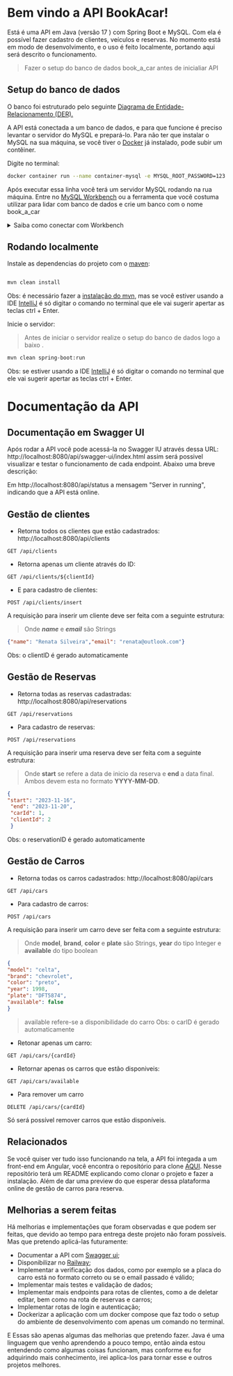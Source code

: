 # Bem vindo a API BookAcar!

Está é uma API em Java (versão 17 ) com Spring Boot e MySQL.
Com ela é possível fazer cadastro de clientes, veículos e reservas.
No momento está em modo de desenvolvimento, e o uso é feito localmente, portando aqui será descrito o funcionamento.
> Fazer o setup do banco de dados book_a_car antes de inicialiar API

## Setup do banco de dados
O banco foi estruturado pelo seguinte [Diagrama de Entidade-Relacionamento (DER).](https://lucid.app/documents/embedded/9c518b34-27a9-442e-bda1-5dee810f5a7e?invitationId=inv_5df06cd9-dab9-4c2f-bdfb-0409ce491f49#)

A API está conectada a um banco de dados, e para que funcione é preciso levantar o servidor do MySQL e prepará-lo. Para não ter que instalar o MySQL na sua máquina, se você tiver o [Docker](https://www.docker.com/) já instalado, pode subir um contêiner.

Digite no terminal:
```bash
docker container run --name container-mysql -e MYSQL_ROOT_PASSWORD=123 -d -p 3306:3306 mysql:8.0.31
```

Após executar essa linha você terá um servidor MySQL rodando na rua máquina. 
Entre no [MySQL Workbench](https://www.mysql.com/products/workbench/) ou a ferramenta que você costuma utilizar para lidar com banco de dados e crie um banco com o nome book_a_car
<details>

<summary>Saiba como conectar com Workbench</summary>

### Conectando o server e banco de dados

1. Na tela inicial em MySQL Connections, adicione uma nova conexão clicando no ícone **+**:![enter image description here](https://www.alura.com.br/artigos/assets/conectando-workbench-mysql-linux/imagem7.jpg)
2. Nas páginas seguintes coloque as informações do server que está rodando no contêiner
   * (Connection name = container-mysql, Hostname = localhost, Port: 3306:3306, Password = 123):
![enter image description here](https://ajuda.hostnet.com.br/wp-content/uploads/2017/11/workbench2.png)

3. Após essa configuração você pode rodar os scritps do banco de dados no [Workbench](https://dev.mysql.com/doc/workbench/en/wb-sql-editor.html), que estão no diretório resourses do projeto, na pasta dataBase: BookACar/bootcamp/src/main/resources/dataBase

4. Com o server rodando e o banco pronto, podemos subir a aplicação. Caso não consiga rodar os scripts, crie um banco com o nome book_a_car, com isso ao subir a API ela se conectará a esse banco e criará as tabelas vazias.
</details>

## Rodando localmente

Instale as dependencias do projeto com o [maven](https://www.marcobehler.com/guides/mvn-clean-install-a-short-guide-to-maven):
```bash

mvn clean install 

```
Obs: é necessário fazer a [instalação do mvn](https://www.hostinger.com.br/tutoriais/install-maven-ubuntu), mas se você estiver usando a IDE [IntelliJ](https://www.jetbrains.com/help/idea/getting-started.html) é só digitar o comando no terminal que ele vai sugerir apertar as teclas ctrl + Enter.

Inicie o servidor:
> Antes de iniciar o servidor realize o setup do banco de dados logo a baixo .
```bash
mvn clean spring-boot:run
```
Obs: se estiver usando a IDE [IntelliJ](https://www.jetbrains.com/help/idea/getting-started.html) é só digitar o comando no terminal que ele vai sugerir apertar as teclas ctrl + Enter.

# Documentação da API
## Documentação em Swagger UI
Após rodar a API você pode acessá-la no Swagger IU através dessa URL: http://localhost:8080/api/swagger-ui/index.html
assim será possivel visualizar e testar o funcionamento de cada endpoint. 
Abaixo uma breve descrição:

Em http://localhost:8080/api/status a mensagem "Server in running", indicando que a API está online.
## Gestão de clientes
* Retorna todos os clientes que estão cadastrados:
http://localhost:8080/api/clients
```http
GET /api/clients
```
* Retorna apenas um cliente através do ID:
```http
GET /api/clients/${clientId}
```
* E para cadastro de clientes:
```http
POST /api/clients/insert
```
A requisição para inserir um cliente deve ser feita com a seguinte estrutura:
> Onde ***name*** e ***email*** são Strings
```json
{"name": "Renata Silveira","email": "renata@outlook.com"}
```
Obs: o clientID é gerado automaticamente

## Gestão de Reservas
* Retorna todas as reservas cadastradas:
http://localhost:8080/api/reservations
```http
GET /api/reservations
```
 * Para cadastro de reservas:
```http
POST /api/reservations
```
A requisição para inserir uma reserva deve ser feita com a seguinte estrutura:
> Onde **start** se refere a data de inicio da reserva e **end** a data final. Ambos devem esta no formato **YYYY-MM-DD**.
```json
{
"start": "2023-11-16",
 "end": "2023-11-20",
 "carId": 1, 
 "clientId": 2
 }
```
Obs: o reservationID é gerado automaticamente


## Gestão de Carros

* Retorna todas os carros cadastrados:
http://localhost:8080/api/cars
```http
GET /api/cars
```
* Para cadastro de carros:
```http
POST /api/cars
```
A requisição para inserir um carro deve ser feita com a seguinte estrutura:
> Onde **model**, **brand**, **color** e **plate** são Strings, **year** do tipo Integer e **available** do tipo boolean
```json
{
"model": "celta",
"brand": "chevrolet",
"color": "preto",
"year": 1998,
"plate": "DFT5874",
"available": false
}
```
> available refere-se a disponibilidade do carro
Obs: o carID é gerado automaticamente
* Retonar apenas um carro:
```http
GET /api/cars/{cardId}
```
* Retornar apenas os carros que estão disponiveis:
```http
GET /api/cars/available
```
* Para remover um carro
```http
DELETE /api/cars/{cardId}
```
Só será possível remover carros que estão disponíveis.

## Relacionados
Se você quiser ver tudo isso funcionando na tela, a API foi integada a um front-end em Angular, você encontra o repositório para clone [AQUI](https://github.com/milena-cordeiro/BookACar-front-end).
Nesse repositório terá um README explicando como clonar o projeto e fazer a instalação. Além de dar uma preview do que esperar dessa plataforma online de gestão de carros para reserva.

## Melhorias a serem feitas
Há melhorias e implementações que foram observadas e que podem ser feitas, que devido ao tempo para entrega deste projeto não foram possíveis. Mas que pretendo aplicá-las futuramente:
* Documentar a API com  [Swagger ui](https://swagger.io/tools/swagger-ui/);
* Disponibilizar no [Railway](https://railway.app/);
* Implementar a verificação dos dados, como por exemplo se a placa do carro está no formato correto ou se o email passado é válido;
* Implementar mais testes e validação de dados;
* Implementar mais endpoints para rotas de clientes, como a de deletar editar, bem como na rota de reservas e carros;
* Implementar rotas de login e autenticação;
* Dockerizar a aplicação com um docker compose que faz todo o setup do ambiente de desenvolvimento com apenas um comando no terminal. 

E Essas são apenas algumas das melhorias que pretendo fazer. Java é uma linguagem que venho aprendendo a pouco tempo, então ainda estou entendendo como algumas coisas funcionam, mas conforme eu for adquirindo mais conhecimento, irei aplica-los para tornar esse e outros projetos melhores.

